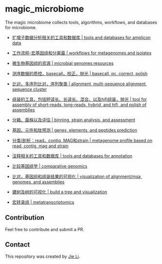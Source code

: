 # magic_microbiome

The magic microbiome collects tools, algorithms, workflows, and databases for microbiome.

- [扩增子数据分析相关的工具和数据库 | tools and databases for amplicon data](./amplicon.md)
- [工作流程-宏基因组和分离菌 | workflows for metagenomes and isolates](./workflows-metagenome-isolates.md)
- [微生物基因组的资源 | microbial genomes resources](./microbial-genomes-resource.md)

- [测序数据的质控，basecall，校正，抛光 | basecall, qc, correct, polish](./basecall-qc-correct-polish.md)
- [比对，多序列比对，序列聚类 | alignment, multi-sequence alignment, sequence cluster](./align-mapping-msa-cluster.md)
- [组装的工具，包括短读长、长读长、混合、以及hifi组装，抛光 | tool for assembly of short-reads, long-reads, hybrid, and hifi, and polish of assemblies](./assembly-short-long-hybrid-hifi-polish.md)
- [分箱、菌株以及评估 | binning, strain analysis, and assessment](./bin-strain-assess.md)
- [基因，元件和肽预测 | genes, elements, and peptides prediction](./predict-gene-elements.md)
- [分类/剖析：read，contig, MAG和strain | metagenome profile based on read, contig, mag and strain](./tax-read-contig-mag-strain.md)
- [注释相关的工具和数据库 | tools and databases for annotation](./annotation-tools-databases.md)
- [比较基因组学 | comparative genomics](./comparative-genomics.md)

- [比对，基因组和组装结果的可视化 | visualization of alignment/msa, genomes, and assemblies](./view-msa-genome-assemblies.md)

- [建树及树的可视化 | build a tree and visualization](./build_tree-view.md)

- [宏转录组 | metatranscriptomics](./metatranscriptomic.md)

## Contribution
Feel free to contribute and submit a PR.

## Contact
This repository was created by [Jie Li](https://github.com/lijierr).
